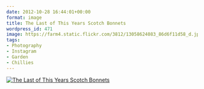 ```yaml
---
date: 2012-10-28 16:44:01+00:00
format: image
title: The Last of This Years Scotch Bonnets
wordpress_id: 471
image: https://farm4.static.flickr.com/3812/13058624083_86d6f11d58_d.jpg
tags:
- Photography
- Instagram
- Garden
- Chillies
---
```


[![The Last of This Years Scotch Bonnets][thm]][img]

[thm]: //farm4.static.flickr.com/3812/13058624083_86d6f11d58_d.jpg
[img]: //www.flickr.com/photos/richard-perry/13058624083/
